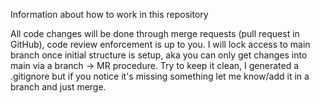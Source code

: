 Information about how to work in this repository

All code changes will be done through merge requests (pull request in GitHub), code review enforcement is up to you.
I will lock access to main branch once initial structure is setup, aka you can only get changes into main via a branch -> MR procedure.
Try to keep it clean, I generated a .gitignore but if you notice it's missing something let me know/add it in a branch and just merge.